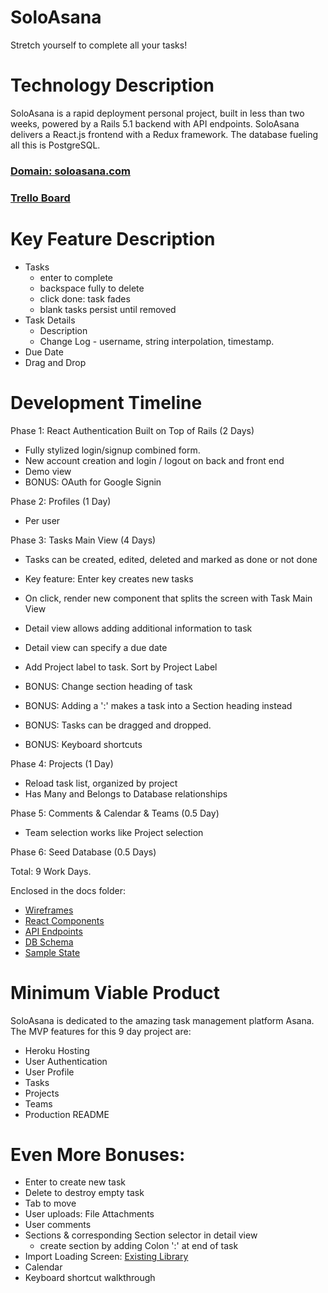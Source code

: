 # SoloAsana
Stretch yourself to complete all your tasks!

# Technology Description
SoloAsana is a rapid deployment personal project, built in less than two weeks, powered by a Rails 5.1 backend with API endpoints.
SoloAsana delivers a React.js frontend with a Redux framework.
The database fueling all this is PostgreSQL.

### [Domain: soloasana.com](http://soloasana.com)
### [Trello Board](https://trello.com/b/6awTqKyy/soloasana-board)

# Key Feature Description
* Tasks
  - enter to complete
  - backspace fully to delete
  - click done: task fades
  - blank tasks persist until removed
* Task Details
  - Description
  - Change Log - username, string interpolation, timestamp.
* Due Date
* Drag and Drop

# Development Timeline

Phase 1: React Authentication Built on Top of Rails (2 Days)

  - Fully stylized login/signup combined form.
  - New account creation and login / logout on back and front end
  - Demo view
  - BONUS: OAuth for Google Signin

Phase 2: Profiles (1 Day)
  - Per user

Phase 3: Tasks Main View (4 Days)
  - Tasks can be created, edited, deleted and marked as done or not done
  - Key feature: Enter key creates new tasks
  - On click, render new component that splits the screen with Task Main View
  - Detail view allows adding additional information to task
  - Detail view can specify a due date
  - Add Project label to task. Sort by Project Label

  - BONUS: Change section heading of task
  - BONUS: Adding a ':' makes a task into a Section heading instead
  - BONUS: Tasks can be dragged and dropped.
  - BONUS: Keyboard shortcuts

Phase 4: Projects (1 Day)
  - Reload task list, organized by project
  - Has Many and Belongs to Database relationships

Phase 5: Comments & Calendar & Teams (0.5 Day)
  - Team selection works like Project selection

Phase 6: Seed Database (0.5 Days)

Total: 9 Work Days.


Enclosed in the docs folder:

* [Wireframes](./Wireframes)
* [React Components](component-hierarchy.md)
* [API Endpoints](api-endpoints.md)
* [DB Schema](schema.md)
* [Sample State](sample-state.md)


# Minimum Viable Product

SoloAsana is dedicated to the amazing task management platform Asana.
The MVP features for this 9 day project are:
* Heroku Hosting
* User Authentication
* User Profile
* Tasks
* Projects
* Teams
* Production README

# Even More Bonuses:

* Enter to create new task
* Delete to destroy empty task
* Tab to move
* User uploads: File Attachments
* User comments
* Sections & corresponding Section selector in detail view
  - create section by adding Colon ':' at end of task
* Import Loading Screen: [Existing Library](https://github.com/needim/wdtLoading)
* Calendar
* Keyboard shortcut walkthrough
